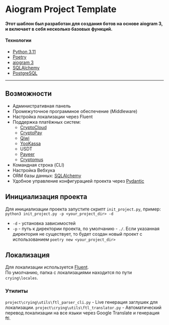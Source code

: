 # Aiogram Project Template

#### Этот шаблон был разработан для создания ботов на основе aiogram 3, и включает в себя несколько базовых функций.

#### Технологии

- [Python 3.11](https://www.python.org/downloads/)
- [Poetry](https://python-poetry.org/docs/#installation)
- [aiogram 3](https://github.com/aiogram/aiogram/tree/dev-3.x)
- [SQLAlchemy](https://github.com/sqlalchemy/sqlalchemy/)
- [PostgreSQL](https://www.postgresql.org/download/)

___

## Возможности

- Административная панель
- Промежуточное программное обеспечение (Middleware)
- Настройка локализации через Fluent
- Поддержка платёжных систем:
  - [CryptoCloud](https://cryptocloud.plus/)
  - [CryptoPay](https://github.com/LulzLoL231/pyCryptoPayAPI)
  - [Qiwi](https://qiwi.com/p2p-admin/api/)
  - [YooKassa](https://yookassa.ru/developers/)
  - USDT
  - [Payeer](https://payeer.com/)
  - [Cryptomus](https://cryptomus.com/)
- Командная строка (CLI)
- Настройка Вебхука
- ORM базы данных: [SQLAlchemy](https://github.com/sqlalchemy/sqlalchemy/)
- Удобное управление конфигурацией проекта через [Pydantic](https://github.com/pydantic/pydantic)

## Инициализация проекта

Для инициализации проекта запустите скрипт `init_project.py`, пример: `python3 init_project.py -p <your_project_dir> -d`

- `-d` - установка зависимостей
- `-p` - путь к директории проекта, по умолчанию - `./`. Если указанная директория не существует, то будет создан новый
  проект с использованием `poetry new <your_project_dir>`

## Локализация

Для локализации используется [Fluent](https://projectfluent.org/fluent/guide/).  
По умолчанию, папка с локализациями находится по пути `crying\locales`.

### Утилиты
`project\crying\utils\ftl_parser_cli.py` - Live генерация заглушек для локализации. 
`project\crying\utils\ftl_translator.py` - Автоматический перевод локализации на все языки через Google Translate и генерация ftl.
